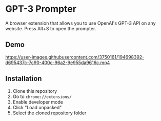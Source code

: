 # GPT-3 Prompter

A browser extension that allows you to use OpenAI's GPT-3 API on any website.
Press Alt+S to open the prompter.

## Demo
https://user-images.githubusercontent.com/3750161/194698392-d695437c-7c90-400c-96a2-9e955da9616c.mp4


## Installation

1. Clone this repository
2. Go to `chrome://extensions/`
3. Enable developer mode
4. Click "Load unpacked"
5. Select the cloned repository folder
